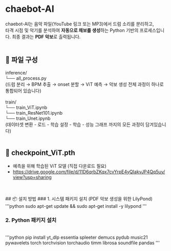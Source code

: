 # chaebot-AI
 chaebot-AI는 음악 파일(YouTube 링크 또는 MP3)에서 드럼 소리를 분리하고, <br>
 타격 시점 및 악기를 분석하여 **자동으로 채보를 생성**하는 Python 기반의 프로세스입니다. 최종 결과는 **PDF 악보**로 출력됩니다.
<br>
<br>
## 📁 파일 구성

inference/<br>
└── all_process.py<br>
(드럼 분리 → BPM 추출 → onset 분할 → ViT 예측 → 악보 생성 전체 과정이 하나로 통합되어 있습니다)
<br>
<br>
train/<br>
└── train_ViT.ipynb<br>
└── train_ResNet101.ipynb<br>
└── train_Unet.ipynb<br>
(데이터셋 변환 - 로드 - 학습 설정 - 학습 - 성능 그래프 까지의 모든 과정이 담겨있습니다)
<br>
<br>
## 🎯 checkpoint_ViT.pth
- 예측을 위해 학습된 ViT 모델 (직접 다운로드 필요)
- https://drive.google.com/file/d/11D6qrbZKqx7cvYrpE4yQIakvJP4Qq5uy/view?usp=sharing
<br>
<br>
## 📦 설치 방법
### 1. 시스템 패키지 설치 (PDF 악보 생성을 위한 LilyPond)

<br>
'''python
sudo apt-get update && sudo apt-get install -y lilypond
'''
<br>

### 2. Python 패키지 설치

<br>
'''python
pip install yt_dlp essentia spleeter demucs pydub music21 pywavelets torch torchvision torchaudio timm librosa soundfile pandas
'''
<br>
